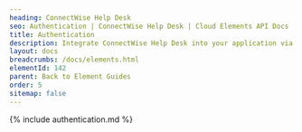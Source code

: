 ```yaml
---
heading: ConnectWise Help Desk
seo: Authentication | ConnectWise Help Desk | Cloud Elements API Docs
title: Authentication
description: Integrate ConnectWise Help Desk into your application via the Cloud Elements APIs.
layout: docs
breadcrumbs: /docs/elements.html
elementId: 142
parent: Back to Element Guides
order: 5
sitemap: false
---
```


{% include authentication.md %}
